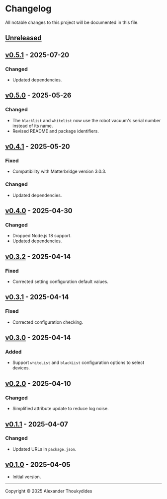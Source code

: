 # Changelog

All notable changes to this project will be documented in this file.

## [Unreleased]

## [v0.5.1] - 2025-07-20
### Changed
* Updated dependencies.

## [v0.5.0] - 2025-05-26
### Changed
* The `blacklist` and `whitelist` now use the robot vacuum's serial number instead of its name.
* Revised README and package identifiers.

## [v0.4.1] - 2025-05-20
### Fixed
* Compatibility with Matterbridge version 3.0.3.
### Changed
* Updated dependencies.

## [v0.4.0] - 2025-04-30
### Changed
* Dropped Node.js 18 support.
* Updated dependencies.

## [v0.3.2] - 2025-04-14
### Fixed
* Corrected setting configuration default values.

## [v0.3.1] - 2025-04-14
### Fixed
* Corrected configuration checking.

## [v0.3.0] - 2025-04-14
### Added
* Support `whiteList` and `blackList` configuration options to select devices.

## [v0.2.0] - 2025-04-10
### Changed
* Simplified attribute update to reduce log noise.

## [v0.1.1] - 2025-04-07
### Changed
* Updated URLs in `package.json`.

## [v0.1.0] - 2025-04-05
* Initial version.

---

Copyright © 2025 Alexander Thoukydides

[Unreleased]:       https://github.com/thoukydides/matterbridge-tado-hw/compare/v0.5.1...HEAD
[v0.5.1]:           https://github.com/thoukydides/matterbridge-tado-hw/compare/v0.5.0...v0.5.1
[v0.5.0]:           https://github.com/thoukydides/matterbridge-tado-hw/compare/v0.4.1...v0.5.0
[v0.4.1]:           https://github.com/thoukydides/matterbridge-tado-hw/compare/v0.4.0...v0.4.1
[v0.4.0]:           https://github.com/thoukydides/matterbridge-tado-hw/compare/v0.3.2...v0.4.0
[v0.3.2]:           https://github.com/thoukydides/matterbridge-tado-hw/compare/v0.3.1...v0.3.2
[v0.3.1]:           https://github.com/thoukydides/matterbridge-tado-hw/compare/v0.3.0...v0.3.1
[v0.3.0]:           https://github.com/thoukydides/matterbridge-tado-hw/compare/v0.2.0...v0.3.0
[v0.2.0]:           https://github.com/thoukydides/matterbridge-tado-hw/compare/v0.1.1...v0.2.0
[v0.1.1]:           https://github.com/thoukydides/matterbridge-tado-hw/compare/v0.1.0...v0.1.1
[v0.1.0]:           https://github.com/thoukydides/matterbridge-tado-hw/releases/tag/v0.1.0
